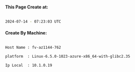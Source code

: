 
   
#### This Page Create at:

```bash

2024-07-14 - 07:23:03 UTC

```

#### Create By Machine:

```bash

Host Name : fv-az1144-762

platform  : Linux-6.5.0-1023-azure-x86_64-with-glibc2.35

Ip Local  : 10.1.0.19

```

